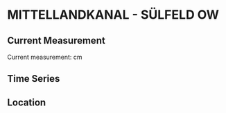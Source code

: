 # MITTELLANDKANAL - SÜLFELD OW

## Current Measurement

Current measurement: <Value topic="rivers/pegel-online/MLK/SÜLFELD OW/measurementValue"/> cm

## Time Series

<TimeSeries topic="rivers/pegel-online/MLK/SÜLFELD OW/measurementValue" period="week" />

## Location

<WorldMap>
  <Marker lat="52.41683049515999" lon="10.647378490339184" labelTopic="rivers/pegel-online/MLK/SÜLFELD OW" />
</WorldMap>
